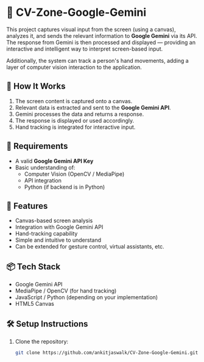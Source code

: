 # 🤖 CV-Zone-Google-Gemini

This project captures visual input from the screen (using a canvas), analyzes it, and sends the relevant information to **Google Gemini** via its API. The response from Gemini is then processed and displayed — providing an interactive and intelligent way to interpret screen-based input.

Additionally, the system can track a person's hand movements, adding a layer of computer vision interaction to the application.

## 🧠 How It Works
1. The screen content is captured onto a canvas.
2. Relevant data is extracted and sent to the **Google Gemini API**.
3. Gemini processes the data and returns a response.
4. The response is displayed or used accordingly.
5. Hand tracking is integrated for interactive input.

## 🔐 Requirements
- A valid **Google Gemini API Key**
- Basic understanding of:
  - Computer Vision (OpenCV / MediaPipe)
  - API integration
  - Python (if backend is in Python)

## 🚀 Features
- Canvas-based screen analysis
- Integration with Google Gemini API
- Hand-tracking capability
- Simple and intuitive to understand
- Can be extended for gesture control, virtual assistants, etc.

## 📦 Tech Stack
- Google Gemini API
- MediaPipe / OpenCV (for hand tracking)
- JavaScript / Python (depending on your implementation)
- HTML5 Canvas

## 🛠️ Setup Instructions
1. Clone the repository:
   ```bash
   git clone https://github.com/ankitjaswalk/CV-Zone-Google-Gemini.git
